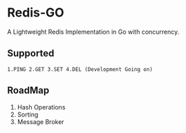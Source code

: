 # Redis-GO
A Lightweight Redis Implementation in Go with concurrency.

## Supported
`
1.PING
2.GET
3.SET
4.DEL (Development Going on)
`

## RoadMap
1. Hash Operations
2. Sorting
3. Message Broker

